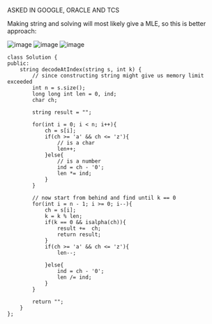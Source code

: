 ASKED IN GOOGLE, ORACLE AND TCS
      
Making string and solving will most likely give a MLE, so this is better approach:      
        
![image](https://user-images.githubusercontent.com/73538974/270916009-22ef8e5f-6954-4cfa-b990-38ec801b9fa5.png)
![image](https://user-images.githubusercontent.com/73538974/270916073-39b93780-31b0-4a3e-b7a6-ef5443435a92.png)
![image](https://user-images.githubusercontent.com/73538974/270916118-9eaa5367-0c66-41b8-90f4-8a82793c6ad3.png)
    
```
class Solution {
public:
    string decodeAtIndex(string s, int k) {
        // since constructing string might give us memory limit exceeded
        int n = s.size();
        long long int len = 0, ind;
        char ch;

        string result = "";

        for(int i = 0; i < n; i++){
            ch = s[i];
            if(ch >= 'a' && ch <= 'z'){
                // is a char
                len++;
            }else{
                // is a number
                ind = ch - '0';
                len *= ind;
            }
        }

        // now start from behind and find until k == 0
        for(int i = n - 1; i >= 0; i--){
            ch = s[i];
            k = k % len;
            if(k == 0 && isalpha(ch)){
                result +=  ch;
                return result;
            }
            if(ch >= 'a' && ch <= 'z'){
                len--;

            }else{
                ind = ch - '0';
                len /= ind;
            }
        }

        return "";
    }
};
```
